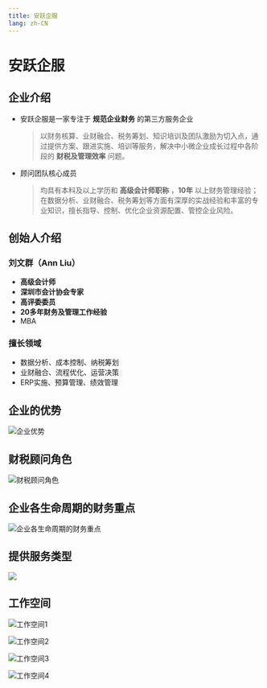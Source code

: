 ```yaml
---
title: 安跃企服
lang: zh-CN
---
```


# 安跃企服

## 企业介绍

- 安跃企服是一家专注于 **规范企业财务** 的第三方服务企业

    > 以财务核算、业财融合、税务筹划、知识培训及团队激励为切入点，通过提供方案、跟进实施、培训等服务，解决中小微企业成长过程中各阶段的 **财税及管理效率** 问题。

- 顾问团队核心成员

    > 均具有本科及以上学历和 **高级会计师职称** ，**10年** 以上财务管理经验；在数据分析、业财融合、税务筹划等方面有深厚的实战经验和丰富的专业知识，擅长指导、控制、优化企业资源配置、管控企业风险。

## 创始人介绍

<!-- <img  src="./image.png"  width="270" height = "380"  align = "right" /> -->
<!-- ![创始人图片](./image.png#pic_right =270x380) -->
<!-- ![创始人图片](./image.png#pic_right) -->

### 刘文群（Ann Liu）

- **高级会计师**
- **深圳市会计协会专家**
- **高评委委员**
- **20多年财务及管理工作经验**
- MBA

### 擅长领域

- 数据分析、成本控制、纳税筹划
- 业财融合、流程优化、运营决策
- ERP实施、预算管理、绩效管理

## 企业的优势

![企业优势](image-1.png)

## 财税顾问角色

![财税顾问角色](image-2.png)

## 企业各生命周期的财务重点

![企业各生命周期的财务重点](image-3.png)

## 提供服务类型

![](image-4.png)

## 工作空间

![工作空间1](company-1.jpg)

![工作空间2](company-2.jpg)

![工作空间3](company-3.jpg)

![工作空间4](company-4.jpg)
